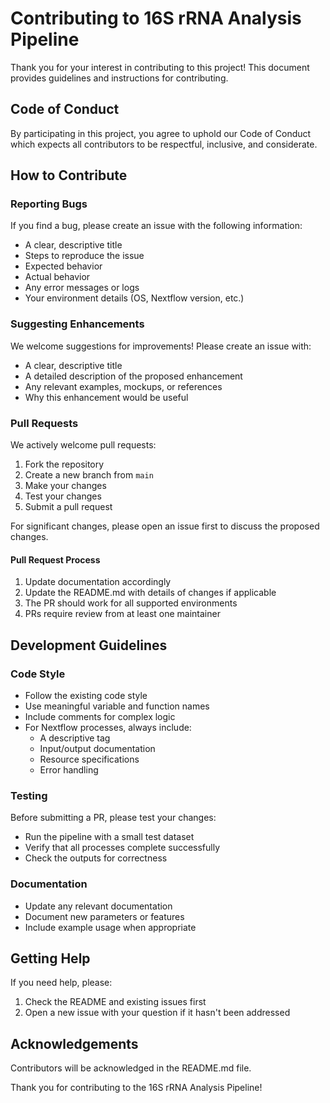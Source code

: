 # Contributing to 16S rRNA Analysis Pipeline

Thank you for your interest in contributing to this project! This document provides guidelines and instructions for contributing.

## Code of Conduct

By participating in this project, you agree to uphold our Code of Conduct which expects all contributors to be respectful, inclusive, and considerate.

## How to Contribute

### Reporting Bugs

If you find a bug, please create an issue with the following information:
- A clear, descriptive title
- Steps to reproduce the issue
- Expected behavior
- Actual behavior
- Any error messages or logs
- Your environment details (OS, Nextflow version, etc.)

### Suggesting Enhancements

We welcome suggestions for improvements! Please create an issue with:
- A clear, descriptive title
- A detailed description of the proposed enhancement
- Any relevant examples, mockups, or references
- Why this enhancement would be useful

### Pull Requests

We actively welcome pull requests:

1. Fork the repository
2. Create a new branch from `main`
3. Make your changes
4. Test your changes
5. Submit a pull request

For significant changes, please open an issue first to discuss the proposed changes.

#### Pull Request Process

1. Update documentation accordingly
2. Update the README.md with details of changes if applicable
3. The PR should work for all supported environments
4. PRs require review from at least one maintainer

## Development Guidelines

### Code Style

- Follow the existing code style
- Use meaningful variable and function names
- Include comments for complex logic
- For Nextflow processes, always include:
  - A descriptive tag
  - Input/output documentation
  - Resource specifications
  - Error handling

### Testing

Before submitting a PR, please test your changes:
- Run the pipeline with a small test dataset
- Verify that all processes complete successfully
- Check the outputs for correctness

### Documentation

- Update any relevant documentation
- Document new parameters or features
- Include example usage when appropriate

## Getting Help

If you need help, please:
1. Check the README and existing issues first
2. Open a new issue with your question if it hasn't been addressed

## Acknowledgements

Contributors will be acknowledged in the README.md file.

Thank you for contributing to the 16S rRNA Analysis Pipeline!
